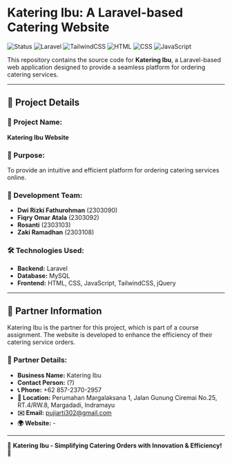 # Katering Ibu: A Laravel-based Catering Website

![Status](https://img.shields.io/badge/Status-Active-brightgreen.svg) ![Laravel](https://img.shields.io/badge/Built%20with-Laravel-red.svg) ![TailwindCSS](https://img.shields.io/badge/Styled%20with-TailwindCSS-blue.svg) ![HTML](https://img.shields.io/badge/Frontend-HTML-orange.svg) ![CSS](https://img.shields.io/badge/Frontend-CSS-blue.svg) ![JavaScript](https://img.shields.io/badge/Frontend-JavaScript-yellow.svg)

This repository contains the source code for **Katering Ibu**, a Laravel-based web application designed to provide a seamless platform for ordering catering services.

---

## 📌 Project Details

### 🎯 Project Name:
**Katering Ibu Website**

### 🎯 Purpose:
To provide an intuitive and efficient platform for ordering catering services online.

### 👥 Development Team:
- **Dwi Rizki Fathurohman** (2303090)
- **Fiqry Omar Atala** (2303092)
- **Rosanti** (2303103)
- **Zaki Ramadhan** (2303108)

### 🛠 Technologies Used:
- **Backend:** Laravel
- **Database:** MySQL
- **Frontend:** HTML, CSS, JavaScript, TailwindCSS, jQuery

---

## 🤝 Partner Information

Katering Ibu is the partner for this project, which is part of a course assignment. The website is developed to enhance the efficiency of their catering service orders.

### 🏢 Partner Details:
- **Business Name:** Katering Ibu
- **Contact Person:** (?)
- **📞 Phone:** +62 857-2370-2957
- **📍 Location:** Perumahan Margalaksana 1, Jalan Gunung Ciremai No.25, RT.4/RW.8, Margadadi, Indramayu
- **✉️ Email:** [pujiarti302@gmail.com](mailto:pujiarti302@gmail.com)
- **🌍 Website:** -

---

🚀 **Katering Ibu - Simplifying Catering Orders with Innovation & Efficiency!** 🚀

